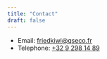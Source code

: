 ```yaml
---
title: "Contact"
draft: false
---
```


* Email: friedkiwi@qseco.fr
* Telephone: [+32 9 298 14 89](tel:+3292981489)
